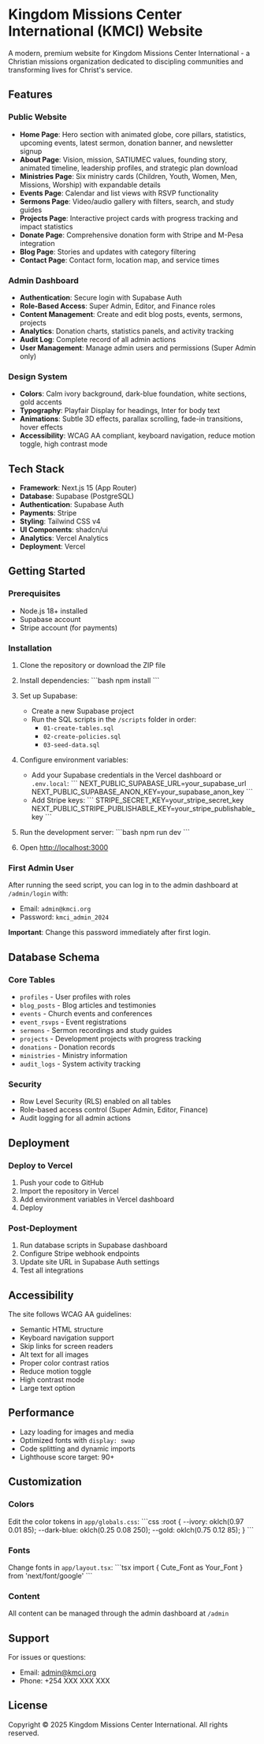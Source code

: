 # Kingdom Missions Center International (KMCI) Website

A modern, premium website for Kingdom Missions Center International - a Christian missions organization dedicated to discipling communities and transforming lives for Christ's service.

## Features

### Public Website
- **Home Page**: Hero section with animated globe, core pillars, statistics, upcoming events, latest sermon, donation banner, and newsletter signup
- **About Page**: Vision, mission, SATIUMEC values, founding story, animated timeline, leadership profiles, and strategic plan download
- **Ministries Page**: Six ministry cards (Children, Youth, Women, Men, Missions, Worship) with expandable details
- **Events Page**: Calendar and list views with RSVP functionality
- **Sermons Page**: Video/audio gallery with filters, search, and study guides
- **Projects Page**: Interactive project cards with progress tracking and impact statistics
- **Donate Page**: Comprehensive donation form with Stripe and M-Pesa integration
- **Blog Page**: Stories and updates with category filtering
- **Contact Page**: Contact form, location map, and service times

### Admin Dashboard
- **Authentication**: Secure login with Supabase Auth
- **Role-Based Access**: Super Admin, Editor, and Finance roles
- **Content Management**: Create and edit blog posts, events, sermons, projects
- **Analytics**: Donation charts, statistics panels, and activity tracking
- **Audit Log**: Complete record of all admin actions
- **User Management**: Manage admin users and permissions (Super Admin only)

### Design System
- **Colors**: Calm ivory background, dark-blue foundation, white sections, gold accents
- **Typography**: Playfair Display for headings, Inter for body text
- **Animations**: Subtle 3D effects, parallax scrolling, fade-in transitions, hover effects
- **Accessibility**: WCAG AA compliant, keyboard navigation, reduce motion toggle, high contrast mode

## Tech Stack

- **Framework**: Next.js 15 (App Router)
- **Database**: Supabase (PostgreSQL)
- **Authentication**: Supabase Auth
- **Payments**: Stripe
- **Styling**: Tailwind CSS v4
- **UI Components**: shadcn/ui
- **Analytics**: Vercel Analytics
- **Deployment**: Vercel

## Getting Started

### Prerequisites
- Node.js 18+ installed
- Supabase account
- Stripe account (for payments)

### Installation

1. Clone the repository or download the ZIP file

2. Install dependencies:
\`\`\`bash
npm install
\`\`\`

3. Set up Supabase:
   - Create a new Supabase project
   - Run the SQL scripts in the `/scripts` folder in order:
     - `01-create-tables.sql`
     - `02-create-policies.sql`
     - `03-seed-data.sql`

4. Configure environment variables:
   - Add your Supabase credentials in the Vercel dashboard or `.env.local`:
     \`\`\`
     NEXT_PUBLIC_SUPABASE_URL=your_supabase_url
     NEXT_PUBLIC_SUPABASE_ANON_KEY=your_supabase_anon_key
     \`\`\`
   - Add Stripe keys:
     \`\`\`
     STRIPE_SECRET_KEY=your_stripe_secret_key
     NEXT_PUBLIC_STRIPE_PUBLISHABLE_KEY=your_stripe_publishable_key
     \`\`\`

5. Run the development server:
\`\`\`bash
npm run dev
\`\`\`

6. Open [http://localhost:3000](http://localhost:3000)

### First Admin User

After running the seed script, you can log in to the admin dashboard at `/admin/login` with:
- Email: `admin@kmci.org`
- Password: `kmci_admin_2024`

**Important**: Change this password immediately after first login.

## Database Schema

### Core Tables
- `profiles` - User profiles with roles
- `blog_posts` - Blog articles and testimonies
- `events` - Church events and conferences
- `event_rsvps` - Event registrations
- `sermons` - Sermon recordings and study guides
- `projects` - Development projects with progress tracking
- `donations` - Donation records
- `ministries` - Ministry information
- `audit_logs` - System activity tracking

### Security
- Row Level Security (RLS) enabled on all tables
- Role-based access control (Super Admin, Editor, Finance)
- Audit logging for all admin actions

## Deployment

### Deploy to Vercel

1. Push your code to GitHub
2. Import the repository in Vercel
3. Add environment variables in Vercel dashboard
4. Deploy

### Post-Deployment

1. Run database scripts in Supabase dashboard
2. Configure Stripe webhook endpoints
3. Update site URL in Supabase Auth settings
4. Test all integrations

## Accessibility

The site follows WCAG AA guidelines:
- Semantic HTML structure
- Keyboard navigation support
- Skip links for screen readers
- Alt text for all images
- Proper color contrast ratios
- Reduce motion toggle
- High contrast mode
- Large text option

## Performance

- Lazy loading for images and media
- Optimized fonts with `display: swap`
- Code splitting and dynamic imports
- Lighthouse score target: 90+

## Customization

### Colors
Edit the color tokens in `app/globals.css`:
\`\`\`css
:root {
  --ivory: oklch(0.97 0.01 85);
  --dark-blue: oklch(0.25 0.08 250);
  --gold: oklch(0.75 0.12 85);
}
\`\`\`

### Fonts
Change fonts in `app/layout.tsx`:
\`\`\`tsx
import { Cute_Font as Your_Font } from 'next/font/google'
\`\`\`

### Content
All content can be managed through the admin dashboard at `/admin`

## Support

For issues or questions:
- Email: admin@kmci.org
- Phone: +254 XXX XXX XXX

## License

Copyright © 2025 Kingdom Missions Center International. All rights reserved.
